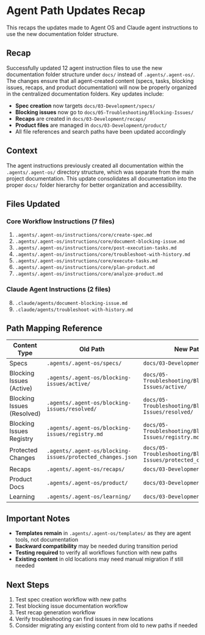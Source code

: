 # Agent Path Updates Recap

This recaps the updates made to Agent OS and Claude agent instructions to use the new documentation folder structure.

## Recap

Successfully updated 12 agent instruction files to use the new documentation folder structure under `docs/` instead of `.agents/.agent-os/`. The changes ensure that all agent-created content (specs, tasks, blocking issues, recaps, and product documentation) will now be properly organized in the centralized documentation folders. Key updates include:

- **Spec creation** now targets `docs/03-Development/specs/`
- **Blocking issues** now go to `docs/05-Troubleshooting/Blocking-Issues/`
- **Recaps** are created in `docs/03-Development/recaps/`
- **Product files** are managed in `docs/03-Development/product/`
- All file references and search paths have been updated accordingly

## Context

The agent instructions previously created all documentation within the `.agents/.agent-os/` directory structure, which was separate from the main project documentation. This update consolidates all documentation into the proper `docs/` folder hierarchy for better organization and accessibility.

## Files Updated

### Core Workflow Instructions (7 files)
1. `.agents/.agent-os/instructions/core/create-spec.md`
2. `.agents/.agent-os/instructions/core/document-blocking-issue.md`
3. `.agents/.agent-os/instructions/core/post-execution-tasks.md`
4. `.agents/.agent-os/instructions/core/troubleshoot-with-history.md`
5. `.agents/.agent-os/instructions/core/execute-tasks.md`
6. `.agents/.agent-os/instructions/core/plan-product.md`
7. `.agents/.agent-os/instructions/core/analyze-product.md`

### Claude Agent Instructions (2 files)
8. `.claude/agents/document-blocking-issue.md`
9. `.claude/agents/troubleshoot-with-history.md`

## Path Mapping Reference

| Content Type | Old Path | New Path |
|-------------|----------|----------|
| Specs | `.agents/.agent-os/specs/` | `docs/03-Development/specs/` |
| Blocking Issues (Active) | `.agents/.agent-os/blocking-issues/active/` | `docs/05-Troubleshooting/Blocking-Issues/active/` |
| Blocking Issues (Resolved) | `.agents/.agent-os/blocking-issues/resolved/` | `docs/05-Troubleshooting/Blocking-Issues/resolved/` |
| Blocking Issues Registry | `.agents/.agent-os/blocking-issues/registry.md` | `docs/05-Troubleshooting/Blocking-Issues/registry.md` |
| Protected Changes | `.agents/.agent-os/blocking-issues/protected_changes.json` | `docs/05-Troubleshooting/Blocking-Issues/protected_changes.json` |
| Recaps | `.agents/.agent-os/recaps/` | `docs/03-Development/recaps/` |
| Product Docs | `.agents/.agent-os/product/` | `docs/03-Development/product/` |
| Learning | `.agents/.agent-os/learning/` | `docs/03-Development/learning/` |

## Important Notes

- **Templates remain** in `.agents/.agent-os/templates/` as they are agent tools, not documentation
- **Backward compatibility** may be needed during transition period
- **Testing required** to verify all workflows function with new paths
- **Existing content** in old locations may need manual migration if still needed

## Next Steps

1. Test spec creation workflow with new paths
2. Test blocking issue documentation workflow
3. Test recap generation workflow
4. Verify troubleshooting can find issues in new locations
5. Consider migrating any existing content from old to new paths if needed
